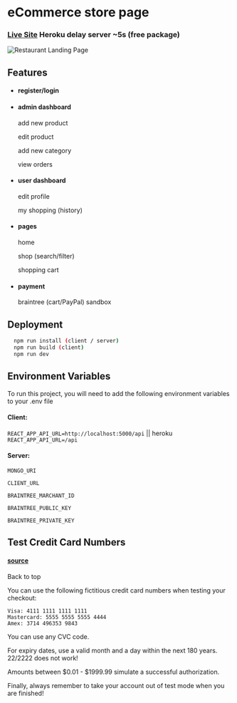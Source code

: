 # eCommerce store page
### [Live Site](https://ecommercy-shop.herokuapp.com/) Heroku delay server ~5s (free package)

![Restaurant Landing Page](https://i.ibb.co/2sV9d0n/shop.png)


## Features

- #### register/login
- #### admin dashboard 

    add new product

    edit product

    add new category

    view orders

- #### user dashboard

    edit profile

    my shopping (history) 

- #### pages

    home

    shop (search/filter)

    shopping cart

- #### payment

    braintree (cart/PayPal) sandbox


## Deployment

```bash
  npm run install (client / server)
  npm run build (client)
  npm run dev
```

## Environment Variables

To run this project, you will need to add the following environment variables to your .env file

#### Client:

`REACT_APP_API_URL=http://localhost:5000/api`  || heroku `REACT_APP_API_URL=/api`

#### Server:

`MONGO_URI`

`CLIENT_URL`

`BRAINTREE_MARCHANT_ID`

`BRAINTREE_PUBLIC_KEY`

`BRAINTREE_PRIVATE_KEY`

## Test Credit Card Numbers

#### [source](https://support.checkfront.com/hc/en-us/articles/115004847353-Payment-Providers-Braintree-Direct)

Back to top

You can use the following fictitious credit card numbers when testing your checkout:

    Visa: 4111 1111 1111 1111
    Mastercard: 5555 5555 5555 4444
    Amex: 3714 496353 9843

You can use any CVC code.

For expiry dates, use a valid month and a day within the next 180 years. 22/2222 does not work!

Amounts between $0.01 - $1999.99 simulate a successful authorization.

Finally, always remember to take your account out of test mode when you are finished!



